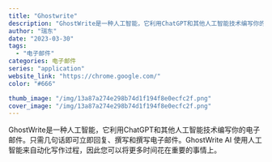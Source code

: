 ```yaml
---
title: "Ghostwrite"
description: "GhostWrite是一种人工智能，它利用ChatGPT和其他人工智能技术编写你的电子邮件。只需几句话即可立即回复、撰写"
author: "瑞东"
date: "2023-03-30"
tags:
  - "电子邮件"
categories: 电子邮件
series: "application"
website_link: "https://chrome.google.com/"
color: "#666"

thumb_image: "/img/13a87a274e298b74d1f194f8e0ecfc2f.png"
cover_image: "/img/13a87a274e298b74d1f194f8e0ecfc2f.png"
---
```


GhostWrite是一种人工智能，它利用ChatGPT和其他人工智能技术编写你的电子邮件。只需几句话即可立即回复、撰写和撰写电子邮件。GhostWrite AI 使用人工智能来自动化写作过程，因此您可以将更多时间花在重要的事情上。 